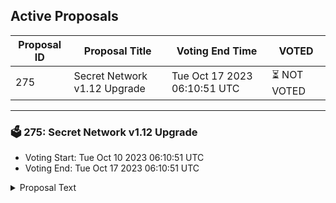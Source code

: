 ## Active Proposals

| Proposal ID | Proposal Title | Voting End Time | VOTED |
|-------------|----------------|-----------------|-------|
| 275 | Secret Network v1.12 Upgrade | Tue Oct 17 2023 06:10:51 UTC | ⏳ NOT VOTED |

---

### 🗳 275: Secret Network v1.12 Upgrade
- Voting Start: Tue Oct 10 2023 06:10:51 UTC
- Voting End: Tue Oct 17 2023 06:10:51 UTC

<details>
<summary>Proposal Text</summary>
 
# Secret Network v1.12 UpgradennThis proposal recommends that the chain undergo a software upgrade to version v1.12 of the Secret Network codebase on secret-4 block 11,136,666. The estimated time for the upgrade is **Tuesday, October 17, 2023, at ~2pm UTC**.nnSince block times can vary significantly, we advise monitoring the chain for a more precise upgrade time. ETA monitor: [mintscan.io](https://dev.mintscan.io/secret/blocks/11136666) or [ping.pub](https://ping.pub/secret/block/11136666).nn## Upgrade Highlightsnn- Fix the hardcoded admins featuren- Add hardcoded admins according to proposals [269](https://dev.mintscan.io/secret/proposals/269) (Shillables) & [270](https://dev.mintscan.io/secret/proposals/270) (Sienna).n- Fix PFM to stop dropping packets of IBC contracts.n - This has always been a bug in PFM. It was introduced in v1.9 and was missed because of a bug in our CI system.n - Fixed the bug in PFM and updated the dependency.n - For more info see https://github.com/cosmos/ibc-apps/pull/105.n- Add `admin` to `WasmMsg::Instantiate` in cosmwasm-std (Thanks [@luca992](https://github.com/luca992)!).n - This allows contracts to specify an admin address when instantiating other contracts.n - See usage example [here](https://github.com/scrtlabs/SecretNetwork/blob/eedfac881/cosmwasm/contracts/v1/compute-tests/test-compute-contract/src/contract.rs#L245-L259).n- Update IBC to v4.5.0nn## Upgrade InstructionsnnSee [docs.scrt.network](https://docs.scrt.network/secret-network-documentation/infrastructure/upgrade-instructions/v1.12) for upgrade instructions.
</details>
